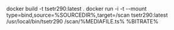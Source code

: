 docker build -t tsetr290:latest .
docker run -i -t --mount type=bind,source=%SOURCEDIR%,target=/scan tsetr290:latest \
  /usr/local/bin/tsetr290 /scan/%MEDIAFILE.ts% %BITRATE%
  
